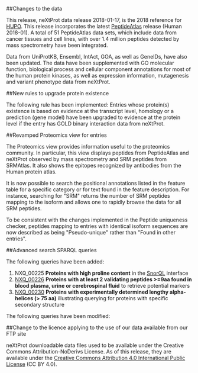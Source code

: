 ##Changes to the data

This release, neXtProt data release 2018-01-17, is the 2018 reference for [HUPO](https://www.hupo.org/). This release incorporates the latest [PeptideAtlas](http://www.peptideatlas.org/) release (Human 2018-01). A total of 51 PeptideAtlas data sets, which include data from cancer tissues and cell lines, with over 1.4 million peptides detected by mass spectrometry have been integrated.

Data from UniProtKB, Ensembl, IntAct, GOA, as well as GeneIDs, have also been updated. The data have been supplemented with GO molecular function, biological process and cellular component annotations for most of the human protein kinases, as well as expression information, mutagenesis and variant phenotype data from neXtProt.

##New rules to upgrade protein existence

The following rule has been implemented: Entries whose protein(s) existence is based on evidence at the transcript level, homology or a prediction (gene model) have been upgraded to evidence at the protein level if the entry has GOLD binary interaction data from neXtProt.

##Revamped Proteomics view for entries

The Proteomics view provides information useful to the proteomics community. In particular, this view displays peptides from PeptideAtlas and neXtProt observed by mass spectrometry and SRM peptides from SRMAtlas. It also shows the epitopes recognized by antibodies from the Human protein atlas.

It is now possible to search the positional annotations listed in the feature table for a specific category or for text found in the feature description. For instance, searching for "SRM" returns the number of SRM peptides mapping to the isoform and allows one to rapidly browse the data for all SRM peptides.

To be consistent with the changes implemented in the Peptide uniqueness checker, peptides mapping to entries with identical isoform sequences are now described as being "Pseudo-unique" rather than "Found in other entries".

##Advanced search SPARQL queries

The following queries have been added: 

1. NXQ_00225 **Proteins with high proline content** in the [SnorQL](https://snorql.nextprot.org/) interface
2. [NXQ\_00226](../proteins/search?mode=advanced&queryId=NXQ_00226) **Proteins with at least 2 validating peptides >=9aa found in blood plasma, urine or cerebrospinal fluid** to retrieve potential markers
3. [NXQ_00230](../proteins/search?mode=advanced&queryId=NXQ_00230) **Proteins with experimentally determined lengthy alpha-helices (> 75 aa)** illustrating querying for proteins with specific secondary structure

The following queries have been modified:

##Change to the licence applying to the use of our data available from our FTP site

neXtProt downloadable data files used to be available under the Creative Commons Attribution-NoDerivs 
License. As of this release, they are available under the [Creative Commons Attribution 4.0
International Public License](https://creativecommons.org/licenses/by/4.0/) (CC BY 4.0). 
